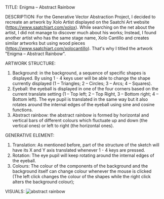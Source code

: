TITLE: 
Enigma – Abstract Rainbow

DESCRIPTION:
For the Generative Vector Abstraction Project, I decided to recreate an artwork by Xolo Artist displayed on the Saatchi Art website (https://www.saatchiart.com/xolox). While searching on the net about the artist, I did not manage to discover much about his works; Instead, I found another artist who has the same stage name, Xolo Cantillo and creates similar artworks but using wood pieces (https://www.saatchiart.com/xolocantillo). That's why I titled the artwork "Enigma – Abstract Rainbow".

ARTWORK STRUCTURE:
1) Background: 
in the background, a sequence of specific shapes is displayed. By using 1 - 4 keys user will be able to change the shape currently displayed (1 – Triangles; 2 – Circles; 3 – Arcs; 4 – Squares).
2) Eyeball: 
the eyeball is displayed in one of the four corners based on the current translate setting (1 – Top left; 2 – Top Right, 3 – Bottom right; 4 – Bottom left). The eye pupil is translated in the same way but it also rotates around the internal edges of the eyeball using sine and cosine functions. 
3) Abstract rainbow: 
the abstract rainbow is formed by horizontal and vertical bars of different colours which fluctuate up and down (the vertical ones) or left to right (the horizontal ones).

GENERATIVE ELEMENT: 
1) Translation:
As mentioned before, part of the structure of the sketch will have its X and Y axis translated whenever 1 - 4 keys are pressed. 
2) Rotation: 
The eye pupil will keep rotating around the internal edges of the eyeball. 
3) Colours: 
The colour of the components of the background and the background itself can change colour whenever the mouse is clicked (The left click changes the colour of the shapes while the right click alters the background colour);

VISUALS:
![abstract rainbow](https://github.com/filippopresti/Portfolio/assets/85188811/8a6dfdfa-bad6-4c5a-a756-16426515e8eb)

